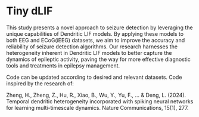 # Tiny dLIF

This study presents a novel approach to seizure detection by leveraging the unique capabilities of Dendritic LIF models. By applying these models to both EEG and ECoG(iEEG) datasets, we aim to improve the accuracy and reliability of seizure detection algorithms. Our research harnesses the heterogeneity inherent in Dendritic LIF models to better capture the dynamics of epileptic activity, paving the way for more effective diagnostic tools and treatments in epilepsy management.

Code can be updated according to desired and relevant datasets. Code inspired by the research of:

Zheng, H., Zheng, Z., Hu, R., Xiao, B., Wu, Y., Yu, F., ... & Deng, L. (2024). Temporal dendritic heterogeneity incorporated with spiking neural networks for learning multi-timescale dynamics. Nature Communications, 15(1), 277.
